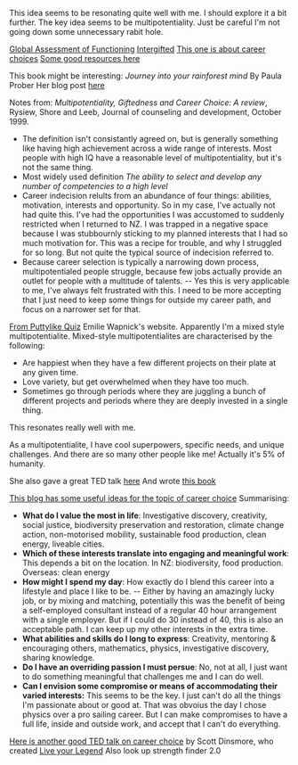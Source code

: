 This idea seems to be resonating quite well with me.  I should explore it a bit further.  The key idea seems to be multipotentiality.  Just be careful I'm not going down some unnecessary rabit hole.

[Global Assessment of Functioning](https://en.wikipedia.org/wiki/Global_Assessment_of_Functioning)
[Intergifted](https://intergifted.com/)
[This one is about career choices](https://giftedchallenges.blogspot.com/2017/04/choices-exclude-existential-burden-of.html)
[Some good resources here](https://puttylike.com/)

This book might be interesting: 
*Journey into your rainforest mind*  By Paula Prober
Her blog post [here](https://rainforestmind.wordpress.com/2017/12/28/psychotherapy-and-giftedness/)

Notes from: *Multipotentiality, Giftedness and Career Choice: A review*, Rysiew, Shore and Leeb, Journal of counseling and development, October 1999.

- The definition isn't consistantly agreed on, but is generally something like having high achievement across a wide range of interests.  Most people with high IQ have a reasonable level of multipotentiality, but it's not the same thing.
- Most widely used definition *The ability to select and develop any number of competencies to a high level*
- Career indecision relults from an abundance of four things: abilities, motivation, interests and opportunity.  So in my case, I've actually not had quite this.  I've had the opportunities I was accustomed to suddenly restricted when I returned to NZ.  I was trapped in a negative space because I was stubbournly sticking to my planned interests that I had so much motivation for.  This was a recipe for trouble, and why I struggled for so long.  But not quite the typical source of indecision referred to.
- Because career selection is typically a narrowing down process, multipotentialed people struggle, because few jobs actually provide an outlet for people with a multitude of talents.  -- Yes this is very applicable to me, I've always felt frustrated with this.   I need to be more accepting that I just need to keep some things for outside my career path, and focus on a narrower set for that.

[From Puttylike Quiz](https://puttylike.com/quiz/)    Emilie Wapnick's website. Apparently I'm a mixed style multipotentialite. Mixed-style multipotentialites are characterised by the following:

-   Are happiest when they have a few different projects on their plate at any given time.
-   Love variety, but get overwhelmed when they have too much.
-   Sometimes go through periods where they are juggling a bunch of different projects and periods where they are deeply invested in a single thing.

This resonates really well with me.

As a multipotentialite, I have cool superpowers, specific needs, and unique challenges. And there are so many other people like me! Actually it's 5% of humanity. 

She also gave a great TED talk [here](https://www.ted.com/talks/emilie_wapnick_why_some_of_us_don_t_have_one_true_calling)
And wrote [this book](http://howtobeeverything.com/)

[This blog has some useful ideas for the topic of career choice](https://giftedchallenges.blogspot.com/2017/04/choices-exclude-existential-burden-of.html) Summarising:

- **What do I value the most in life**: Investigative discovery, creativity, social justice, biodiversity preservation and restoration, climate change action, non-motorised mobility, sustainable food production, clean energy, liveable cities.
- **Which of these interests translate into engaging and meaningful work**: This depends a bit on the location.  In NZ: biodiversity, food production.  Overseas: clean energy
- **How might I spend my day**:  How exactly do I blend this career into a lifestyle and place I like to be. -- Either by having an amazingly lucky job, or by mixing and matching, potentially this was the benefit of being a self-employed consultant instead of a regular 40 hour arrangement with a single employer.  But if I could do 30 instead of 40, this is also an acceptable path.  I can keep up my other interests in the extra time.
- **What abilities and skills do I long to express**:  Creativity, mentoring & encouraging others, mathematics, physics, investigative discovery, sharing knowledge.
- **Do I have an overriding passion I must persue**: No, not at all, I just want to do something meaningful that challenges me and I can do well.
- **Can I envision some compromise or means of accommodating their varied interests:** This seems to be the key.  I just can't do all the things I'm passionate about or good at.  That was obvoius the day I chose physics over a pro sailing career. But I can make compromises to have a full life, inside and outside work, and accept that I can't do everything.

[Here is another good TED talk on career choice](https://www.ted.com/talks/scott_dinsmore_how_to_find_work_you_love) by Scott Dinsmore, who created [Live your Legend](https://liveyourlegend.net/) Also look up strength finder 2.0 

